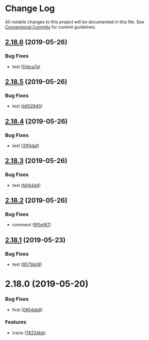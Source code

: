 # Change Log

All notable changes to this project will be documented in this file.
See [Conventional Commits](https://conventionalcommits.org) for commit guidelines.

## [2.18.6](https://github.com/kaltura/playkit-js-providers/compare/multirepo-ovp@2.18.5...multirepo-ovp@2.18.6) (2019-05-26)


### Bug Fixes

* test ([51dca7a](https://github.com/kaltura/playkit-js-providers/commit/51dca7a))





## [2.18.5](https://github.com/kaltura/playkit-js-providers/compare/multirepo-ovp@2.18.4...multirepo-ovp@2.18.5) (2019-05-26)


### Bug Fixes

* test ([b602945](https://github.com/kaltura/playkit-js-providers/commit/b602945))





## [2.18.4](https://github.com/kaltura/playkit-js-providers/compare/multirepo-ovp@2.18.3...multirepo-ovp@2.18.4) (2019-05-26)


### Bug Fixes

* test ([31f0daf](https://github.com/kaltura/playkit-js-providers/commit/31f0daf))





## [2.18.3](https://github.com/kaltura/playkit-js-providers/compare/multirepo-ovp@2.18.2...multirepo-ovp@2.18.3) (2019-05-26)


### Bug Fixes

* test ([fd144d4](https://github.com/kaltura/playkit-js-providers/commit/fd144d4))





## [2.18.2](https://github.com/kaltura/playkit-js-providers/compare/multirepo-ovp@2.18.1...multirepo-ovp@2.18.2) (2019-05-26)


### Bug Fixes

* comment ([9f5e167](https://github.com/kaltura/playkit-js-providers/commit/9f5e167))





## [2.18.1](https://github.com/kaltura/playkit-js-providers/compare/multirepo-ovp@2.18.0...multirepo-ovp@2.18.1) (2019-05-23)


### Bug Fixes

* test ([9575b08](https://github.com/kaltura/playkit-js-providers/commit/9575b08))





# 2.18.0 (2019-05-20)


### Bug Fixes

* first ([0654da8](https://github.com/kaltura/playkit-js-providers/commit/0654da8))


### Features

* travis ([78234bb](https://github.com/kaltura/playkit-js-providers/commit/78234bb))
